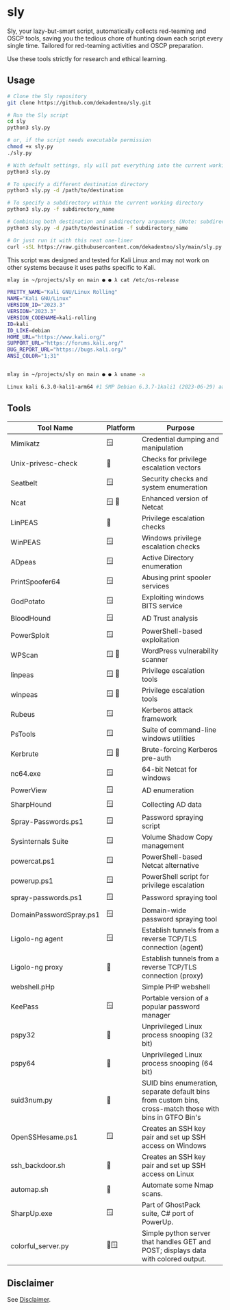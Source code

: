 # sly
Sly, your lazy-but-smart script, automatically collects red-teaming and OSCP tools, saving you the tedious chore of hunting down each script every single time. Tailored for red-teaming activities and OSCP preparation.

Use these tools strictly for research and ethical learning.

## Usage
```bash
# Clone the Sly repository
git clone https://github.com/dekadentno/sly.git

# Run the Sly script
cd sly
python3 sly.py

# or, if the script needs executable permission
chmod +x sly.py
./sly.py

# With default settings, sly will put everything into the current working directory
python3 sly.py

# To specify a different destination directory
python3 sly.py -d /path/to/destination

# To specify a subdirectory within the current working directory
python3 sly.py -f subdirectory_name

# Combining both destination and subdirectory arguments (Note: subdirectory argument will be ignored in this case)
python3 sly.py -d /path/to/destination -f subdirectory_name

# Or just run it with this neat one-liner
curl -sSL https://raw.githubusercontent.com/dekadentno/sly/main/sly.py | python3 -
```

This script was designed and tested for Kali Linux and may not work on other systems because it uses paths specific to Kali.
```bash
mlay in ~/projects/sly on main ● ● λ cat /etc/os-release

PRETTY_NAME="Kali GNU/Linux Rolling"
NAME="Kali GNU/Linux"
VERSION_ID="2023.3"
VERSION="2023.3"
VERSION_CODENAME=kali-rolling
ID=kali
ID_LIKE=debian
HOME_URL="https://www.kali.org/"
SUPPORT_URL="https://forums.kali.org/"
BUG_REPORT_URL="https://bugs.kali.org/"
ANSI_COLOR="1;31"


mlay in ~/projects/sly on main ● ● λ uname -a

Linux kali 6.3.0-kali1-arm64 #1 SMP Debian 6.3.7-1kali1 (2023-06-29) aarch64 GNU/Linux
```

## Tools
| Tool Name | Platform | Purpose | 
| --- | --- | --- |
| Mimikatz | 🪟 | Credential dumping and manipulation |
| Unix-privesc-check | 🐧 | Checks for privilege escalation vectors |
| Seatbelt | 🪟 | Security checks and system enumeration |
| Ncat | 🪟 🐧 | Enhanced version of Netcat |
| LinPEAS | 🐧 | Privilege escalation checks |
| WinPEAS | 🪟 | Windows privilege escalation checks |
| ADpeas | 🪟 | Active Directory enumeration |
| PrintSpoofer64 | 🪟 | Abusing print spooler services |
| GodPotato | 🪟 | Exploiting windows BITS service |
| BloodHound | 🪟 | AD Trust analysis |
| PowerSploit | 🪟 | PowerShell-based exploitation |
| WPScan | 🪟 🐧 | WordPress vulnerability scanner |
| linpeas | 🪟 🐧 | Privilege escalation tools |
| winpeas | 🪟 🐧 | Privilege escalation tools |
| Rubeus | 🪟 | Kerberos attack framework |
| PsTools | 🪟 | Suite of command-line windows utilities |
| Kerbrute | 🪟 🐧 | Brute-forcing Kerberos pre-auth |
| nc64.exe | 🪟 | 64-bit Netcat for windows |
| PowerView | 🪟 | AD enumeration |
| SharpHound | 🪟 | Collecting AD data |
| Spray-Passwords.ps1 | 🪟 | Password spraying script |
| Sysinternals Suite | 🪟 | Volume Shadow Copy management |
| powercat.ps1 | 🪟 | PowerShell-based Netcat alternative |
| powerup.ps1 | 🪟 | PowerShell script for privilege escalation |
| spray-passwords.ps1 | 🪟 | Password spraying tool |
| DomainPasswordSpray.ps1 | 🪟 | Domain-wide password spraying tool |
| Ligolo-ng agent | 🪟 | Establish tunnels from a reverse TCP/TLS connection (agent) |
| Ligolo-ng proxy | 🐧 | Establish tunnels from a reverse TCP/TLS connection (proxy) |
| webshell.pHp |  | Simple PHP webshell |
| KeePass | 🪟 | Portable version of a popular password manager |
| pspy32 | 🐧 | Unprivileged Linux process snooping (32 bit) |
| pspy64 | 🐧 | Unprivileged Linux process snooping (64 bit) |
| suid3num.py | 🐧 | SUID bins enumeration, separate default bins from custom bins, cross-match those with bins in GTFO Bin's |
| OpenSSHesame.ps1 | 🪟 | Creates an SSH key pair and set up SSH access on Windows |
| ssh_backdoor.sh | 🐧 | Creates an SSH key pair and set up SSH access on Linux |
| automap.sh | 🐧 | Automate some Nmap scans. |
| SharpUp.exe | 🪟 | Part of GhostPack suite, C# port of PowerUp. |
| colorful_server.py | 🐧🪟 | Simple python server that handles GET and POST; displays data with colored output. |

## Disclaimer
See [Disclaimer](./DISCLAIMER.md).
